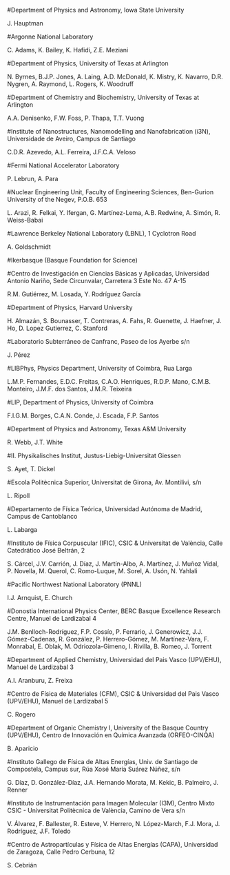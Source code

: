 #Department of Physics and Astronomy, Iowa State University

J. Hauptman

  
#Argonne National Laboratory

C. Adams, K. Bailey, K. Hafidi, Z.E. Meziani

  
#Department of Physics, University of Texas at Arlington

N. Byrnes, B.J.P. Jones, A. Laing, A.D. McDonald, K. Mistry, K. Navarro, D.R. Nygren, A. Raymond, L. Rogers, K. Woodruff

  
#Department of Chemistry and Biochemistry, University of Texas at Arlington

A.A. Denisenko, F.W. Foss, P. Thapa, T.T. Vuong

  
#Institute of Nanostructures, Nanomodelling and Nanofabrication (i3N), Universidade de Aveiro, Campus de Santiago

C.D.R. Azevedo, A.L. Ferreira, J.F.C.A. Veloso

  
#Fermi National Accelerator Laboratory

P. Lebrun, A. Para

  
#Nuclear Engineering Unit, Faculty of Engineering Sciences, Ben-Gurion University of the Negev, P.O.B. 653

L. Arazi, R. Felkai, Y. Ifergan, G. Martínez-Lema, A.B. Redwine, A. Simón, R. Weiss-Babai

  
#Lawrence Berkeley National Laboratory (LBNL), 1 Cyclotron Road

A. Goldschmidt

  
#Ikerbasque (Basque Foundation for Science)

  
#Centro de Investigación en Ciencias Básicas y Aplicadas, Universidad Antonio Nariño, Sede Circunvalar, Carretera 3 Este No. 47 A-15

R.M. Gutiérrez, M. Losada, Y. Rodríguez García

  
#Department of Physics, Harvard University

H. Almazán, S. Bounasser, T. Contreras, A. Fahs, R. Guenette, J. Haefner, J. Ho, D. Lopez Gutierrez, C. Stanford

  
#Laboratorio Subterráneo de Canfranc, Paseo de los Ayerbe s/n

J. Pérez

  
#LIBPhys, Physics Department, University of Coimbra, Rua Larga

L.M.P. Fernandes, E.D.C. Freitas, C.A.O. Henriques, R.D.P. Mano, C.M.B. Monteiro, J.M.F. dos Santos, J.M.R. Teixeira

  
#LIP, Department of Physics, University of Coimbra

F.I.G.M. Borges, C.A.N. Conde, J. Escada, F.P. Santos

  
#Department of Physics and Astronomy, Texas A&M University

R. Webb, J.T. White

  
#II. Physikalisches Institut, Justus-Liebig-Universitat Giessen

S. Ayet, T. Dickel

  
#Escola Politècnica Superior, Universitat de Girona, Av. Montilivi, s/n

L. Ripoll

  
#Departamento de Física Teórica, Universidad Autónoma de Madrid, Campus de Cantoblanco

L. Labarga

  
#Instituto de Física Corpuscular (IFIC), CSIC & Universitat de València, Calle Catedrático José Beltrán, 2

S. Cárcel, J.V. Carrión, J. Díaz, J. Martín-Albo, A. Martínez, J. Muñoz Vidal, P. Novella, M. Querol, C. Romo-Luque, M. Sorel, A. Usón, N. Yahlali

  
#Pacific Northwest National Laboratory (PNNL)

I.J. Arnquist, E. Church

  
#Donostia International Physics Center, BERC Basque Excellence Research Centre, Manuel de Lardizabal 4

J.M. Benlloch-Rodríguez, F.P. Cossío, P. Ferrario, J. Generowicz, J.J. Gómez-Cadenas, R. González, P. Herrero-Gómez, M. Martínez-Vara, F. Monrabal, E. Oblak, M. Odriozola-Gimeno, I. Rivilla, B. Romeo, J. Torrent

  
#Department of Applied Chemistry, Universidad del Pais Vasco (UPV/EHU), Manuel de Lardizabal 3

A.I. Aranburu, Z. Freixa

  
#Centro de Física de Materiales (CFM), CSIC & Universidad del Pais Vasco (UPV/EHU), Manuel de Lardizabal 5

C. Rogero

  
#Department of Organic Chemistry I, University of the Basque Country (UPV/EHU), Centro de Innovación en Química Avanzada (ORFEO-CINQA)

B. Aparicio

  
#Instituto Gallego de Física de Altas Energías, Univ. de Santiago de Compostela, Campus sur, Rúa Xosé María Suárez Núñez, s/n

G. Díaz, D. González-Díaz, J.A. Hernando Morata, M. Kekic, B. Palmeiro, J. Renner

  
#Instituto de Instrumentación para Imagen Molecular (I3M), Centro Mixto CSIC - Universitat Politècnica de València, Camino de Vera s/n

V. Álvarez, F. Ballester, R. Esteve, V. Herrero, N. López-March, F.J. Mora, J. Rodríguez, J.F. Toledo

  
#Centro de Astropartículas y Física de Altas Energías (CAPA), Universidad de Zaragoza, Calle Pedro Cerbuna, 12

S. Cebrián

  
